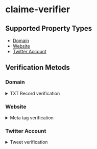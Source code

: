 # claime-verifier

## Supported Property Types

- [Domain](#Domain)
- [Website](#Website)
- [Twitter Account](#Twitter%20Account)

## Verification Metods

### Domain

<details><summary>TXT Record verification</summary>

##### Evidence format

```
example.com TXT "claime-ownership-claim=${your_address}"
```

##### Claim format

- `propertyType`: `Domain`
- `propertyId`: `${your_domain_name}`
- `evidence`: `${your_domain_name}` or blank
- `method`: `TXT` or blank

example:

```json
{
  "propertyType": "Domain",
  "propertyId": "example.com"
}
```

</details>

### Website

<details><summary>Meta tag verification</summary>

##### Evidence format

```
<meta name="claime-ownership-claim" content="${your_address}" />
```

##### Claim format

- `propertyType`: `Website`
- `propertyId`: `${your_website_url}`
- `evidence`: `${your_website_url}` or blank
- `method`: `MetaTag` or blank

example:

```json
{
  "propertyType": "Website",
  "propertyId": "example.com/page"
}
```

  </details>

### Twitter Account

<details><summary>Tweet verification</summary>

##### Evidence format

```
claime-ownership-claim="${your_address}"
```

##### Claim format

- `propertyType`: `Twitter Account`
- `propertyId`: `${your_twitter_id}`
- `evidence`: `${your_tweet_id}`
- `method`: `Tweet` or blank

example:

```json
{
  "propertyType": "Twitter Account",
  "propertyId": "@example_id",
  "evidence": "0000000000000000000"
}
```

</details>
